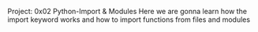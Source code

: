 Project: 0x02 Python-Import & Modules
Here we are gonna learn how the import keyword works and how to import functions from files and modules

